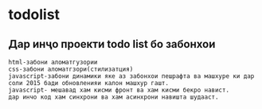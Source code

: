 # todolist
## Дар инҷо проекти todo list бо забонхои
```
html-забони аломатгузории
css-забони аломатгзори(стилизатция)
javascript-забони динамики яке аз забонхои пешрафта ва машхуре ки дар соли 2015 бади обновленияи калон машхур гашт.
javascript- мешавад хам кисми фронт ва хам кисми бекро навист.
дар инчо код хам синхрони ва хам асинхрони навишта шудааст.
